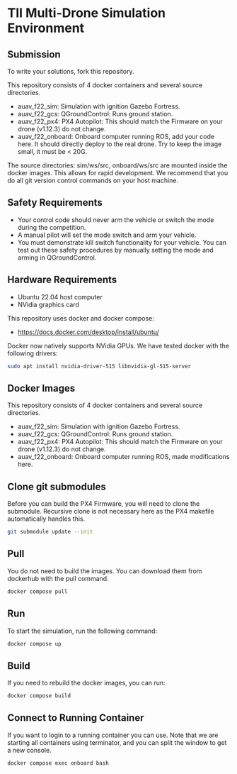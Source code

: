 # TII Multi-Drone Simulation Environment

## Submission
To write your solutions, fork this repository.

This repository consists of 4 docker containers and several source directories.
* auav_f22_sim: Simulation with ignition Gazebo Fortress.
* auav_f22_gcs: QGroundControl: Runs ground station.
* auav_f22_px4: PX4 Autopilot: This should match the Firmware on your drone (v1.12.3) do not change.
* auav_f22_onboard: Onboard computer running ROS, add your code here. It should directly deploy to the real drone. Try to keep the image small, it must be < 20G.

The source directories: sim/ws/src, onboard/ws/src are mounted inside the docker images. This allows for
rapid development. We recommend that you do all git version control commands on your host machine.

## Safety Requirements
* Your control code should never arm the vehicle or switch the mode during the competition.
* A manual pilot will set the mode switch and arm your vehicle.
* You must demonstrate kill switch functionality for your vehicle.
You can test out these safety procedures by manually setting the mode and arming in QGroundControl.

## Hardware Requirements
* Ubuntu 22.04 host computer
* NVidia graphics card

This repository uses docker and docker compose:
* https://docs.docker.com/desktop/install/ubuntu/

Docker now natively supports NVidia GPUs. We have tested docker with the following drivers:
```bash
sudo apt install nvidia-driver-515 libnvidia-gl-515-server
```

## Docker Images
This repository consists of 4 docker containers and several source directories.
* auav_f22_sim: Simulation with ignition Gazebo Fortress.
* auav_f22_gcs: QGroundControl: Runs ground station.
* auav_f22_px4: PX4 Autopilot: This should match the Firmware on your drone (v1.12.3) do not change.
* auav_f22_onboard: Onboard computer running ROS, made modifications here.

## Clone git submodules
Before you can build the PX4 Firmware, you will need to clone the submodule. Recursive clone is not
necessary here as the PX4 makefile automatically handles this.
```bash
git submodule update --init
```

## Pull
You do not need to build the images. You can download them from dockerhub with the pull command.
```bash
docker compose pull
```

## Run
To start the simulation, run the following command:
```bash
docker compose up
```

## Build
If you need to rebuild the docker images, you can run:
```bash
docker compose build
```

## Connect to Running Container
If you want to login to a running container you can use. Note that we are starting
all containers using terminator, and you can split the window to get a new console.
```bash
docker compose exec onboard bash
```
